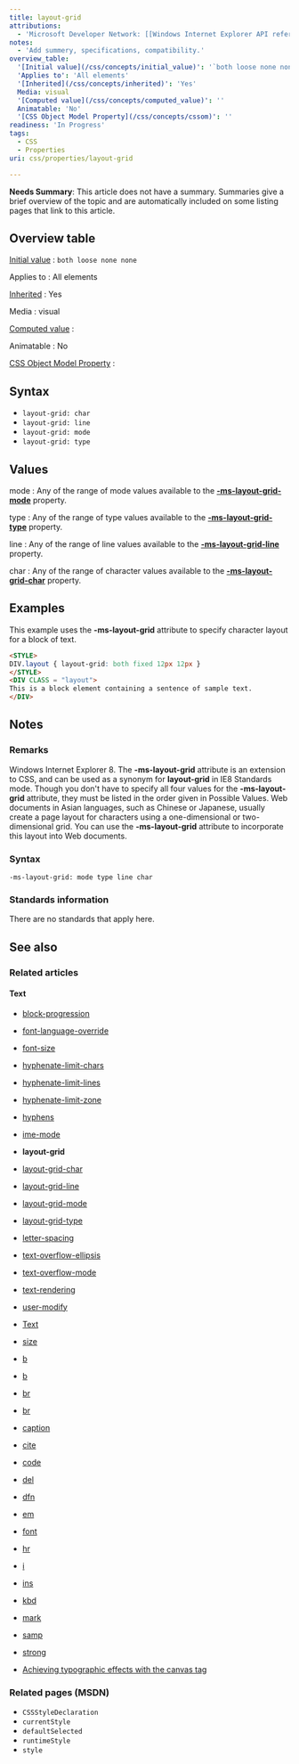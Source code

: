 ```yaml
---
title: layout-grid
attributions:
  - 'Microsoft Developer Network: [[Windows Internet Explorer API reference](http://msdn.microsoft.com/en-us/library/ie/hh828809%28v=vs.85%29.aspx) Article]'
notes:
  - 'Add summery, specifications, compatibility.'
overview_table:
  '[Initial value](/css/concepts/initial_value)': '`both loose none none`'
  'Applies to': 'All elements'
  '[Inherited](/css/concepts/inherited)': 'Yes'
  Media: visual
  '[Computed value](/css/concepts/computed_value)': ''
  Animatable: 'No'
  '[CSS Object Model Property](/css/concepts/cssom)': ''
readiness: 'In Progress'
tags:
  - CSS
  - Properties
uri: css/properties/layout-grid

---
```

**Needs Summary**: This article does not have a summary. Summaries give a brief overview of the topic and are automatically included on some listing pages that link to this article.

## <span>Overview table</span>

[Initial value](/css/concepts/initial_value)
:   `both loose none none`

Applies to
:   All elements

[Inherited](/css/concepts/inherited)
:   Yes

Media
:   visual

[Computed value](/css/concepts/computed_value)
:

Animatable
:   No

[CSS Object Model Property](/css/concepts/cssom)
:

## <span>Syntax</span>

-   `layout-grid: char`
-   `layout-grid: line`
-   `layout-grid: mode`
-   `layout-grid: type`

## <span>Values</span>

mode
:   Any of the range of mode values available to the [**-ms-layout-grid-mode**](/css/properties/layout-grid-mode) property.

type
:   Any of the range of type values available to the [**-ms-layout-grid-type**](/css/properties/layout-grid-type) property.

line
:   Any of the range of line values available to the [**-ms-layout-grid-line**](/css/properties/layout-grid-line) property.

char
:   Any of the range of character values available to the [**-ms-layout-grid-char**](/css/properties/layout-grid-char) property.

## <span>Examples</span>

This example uses the **-ms-layout-grid** attribute to specify character layout for a block of text.

``` html
<STYLE>
DIV.layout { layout-grid: both fixed 12px 12px }
</STYLE>
<DIV CLASS = "layout">
This is a block element containing a sentence of sample text.
</DIV>
```

## <span>Notes</span>

### <span>Remarks</span>

Windows Internet Explorer 8. The **-ms-layout-grid** attribute is an extension to CSS, and can be used as a synonym for **layout-grid** in IE8 Standards mode. Though you don't have to specify all four values for the **-ms-layout-grid** attribute, they must be listed in the order given in Possible Values. Web documents in Asian languages, such as Chinese or Japanese, usually create a page layout for characters using a one-dimensional or two-dimensional grid. You can use the **-ms-layout-grid** attribute to incorporate this layout into Web documents.

### <span>Syntax</span>

`-ms-layout-grid: mode type line char`

### <span>Standards information</span>

There are no standards that apply here.

## <span>See also</span>

### <span>Related articles</span>

#### <span>Text</span>

-   [block-progression](/css/properties/block-progression)

-   [font-language-override](/css/properties/font-language-override)

-   [font-size](/css/properties/font-size)

-   [hyphenate-limit-chars](/css/properties/hyphenate-limit-chars)

-   [hyphenate-limit-lines](/css/properties/hyphenate-limit-lines)

-   [hyphenate-limit-zone](/css/properties/hyphenate-limit-zone)

-   [hyphens](/css/properties/hyphens)

-   [ime-mode](/css/properties/ime-mode)

-   **layout-grid**

-   [layout-grid-char](/css/properties/layout-grid-char)

-   [layout-grid-line](/css/properties/layout-grid-line)

-   [layout-grid-mode](/css/properties/layout-grid-mode)

-   [layout-grid-type](/css/properties/layout-grid-type)

-   [letter-spacing](/css/properties/letter-spacing)

-   [text-overflow-ellipsis](/css/properties/text-overflow-ellipsis)

-   [text-overflow-mode](/css/properties/text-overflow-mode)

-   [text-rendering](/css/properties/text-rendering)

-   [user-modify](/css/properties/user-modify)

-   [Text](/css/text)

-   [size](/html/attributes/size)

-   [b](/html/elements/b)

-   [b](/html/elements/b/ja)

-   [br](/html/elements/br)

-   [br](/html/elements/br/ja)

-   [caption](/html/elements/caption)

-   [cite](/html/elements/cite)

-   [code](/html/elements/code)

-   [del](/html/elements/del)

-   [dfn](/html/elements/dfn)

-   [em](/html/elements/em)

-   [font](/html/elements/font)

-   [hr](/html/elements/hr)

-   [i](/html/elements/i)

-   [ins](/html/elements/ins)

-   [kbd](/html/elements/kbd)

-   [mark](/html/elements/mark)

-   [samp](/html/elements/samp)

-   [strong](/html/elements/strong)

-   [Achieving typographic effects with the canvas tag](/tutorials/canvas_texteffects)

### <span>Related pages (MSDN)</span>

-   `CSSStyleDeclaration`
-   `currentStyle`
-   `defaultSelected`
-   `runtimeStyle`
-   `style`
